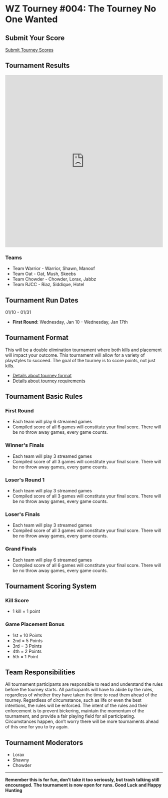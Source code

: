 # WZ Tourney #004: The Tourney No One Wanted

## Submit Your Score

[Submit Tourney Scores](https://bit.ly/wztourney)

## Tournament Results

<iframe src="https://brackethq.com/b/2ywub/embed/" width="100%" height="550" frameborder="0"></iframe>

### Teams

- Team Warrior - Warrior, Shawn, Manoof
- Team Oat - Oat, Mush, Skeebs
- Team  Chowder - Chowder, Lorax, Jabbz
- Team RJCC - Riaz, Siddique, Hotel

## Tournament Run Dates

01/10 - 01/31

- **First Round:** Wednesday, Jan 10 - Wednesday, Jan 17th

## Tournament Format

This will be a double elimination tournament where both kills and placement will impact your outcome. This tournament will allow for a variety of playstyles to succeed. The goal of the tourney is to score points, not just kills.

- [Details about tourney format](./Tourney%20Details/format.md)
- [Details about tourney requirements](./Tourney%20Details/requirements.md)

## Tournament Basic Rules

### First Round

- Each team will play 6 streamed games
- Compiled score of all 6 games will constitute your final score. There will be no throw away games, every game counts.

### Winner's Finals

- Each team will play 3 streamed games
- Compiled score of all 3 games will constitute your final score. There will be no throw away games, every game counts.

### Loser's Round 1

- Each team will play 3 streamed games
- Compiled score of all 3 games will constitute your final score. There will be no throw away games, every game counts.

### Loser's Finals

- Each team will play 3 streamed games
- Compiled score of all  3 games will constitute your final score. There will be no throw away games, every game counts.

### Grand Finals

- Each team will play 6 streamed games
- Compiled score of all 6 games will constitute your final score. There will be no throw away games, every game counts.

## Tournament Scoring System

### Kill Score

- 1 kill = 1 point

### Game Placement Bonus

- 1st = 10 Points
- 2nd = 5 Points
- 3rd = 3 Points
- 4th =  2 Points
- 5th = 1 Point

## Team Responsibilities

All tournament participants are responsible to read and understand the rules before the tourney starts. All participants will have to abide by the rules, regardless of whether they have taken the time to read them ahead of the tourney. Regardless of circumstance, such as life or even the best intentions, the rules will be enforced. The intent of the rules and their enforcement is to prevent bickering, maintain the momentum of the tournament, and provide a fair playing field for all participating. Circumstances happen, don’t worry there will be more tournaments ahead of this one for you to try again.

## Tournament Moderators

- Lorax
- Shawny
- Chowder



---

**Remember this is for fun, don’t take it too seriously, but trash talking still encouraged.**
**The tournament is now open for runs. Good Luck and Happy Hunting**
